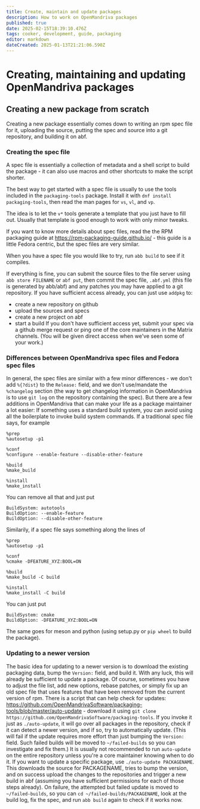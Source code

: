 ```yaml
---
title: Create, maintain and update packages
description: How to work on OpenMandriva packages
published: true
date: 2025-02-15T18:39:10.476Z
tags: cooker, development, guide, packaging
editor: markdown
dateCreated: 2025-01-13T21:21:06.590Z
---
```


# Creating, maintaining and updating OpenMandriva packages
## Creating a new package from scratch
Creating a new package essentially comes down to writing an rpm spec file for it, uploading the source, putting the spec and source into a git repository, and building it on abf.
### Creating the spec file
A spec file is essentially a collection of metadata and a shell script to build the package - it can also use macros and other shortcuts to make the script shorter.

The best way to get started with a spec file is usually to use the tools included in the `packaging-tools` package. Install it with `dnf install packaging-tools`, then read the man pages for `vs`, `vl`, and `vp`.

The idea is to let the `v*` tools generate a template that you just have to fill out. Usually that template is good enough to work with only minor tweaks.

If you want to know more details about spec files, read the the RPM packaging guide at https://rpm-packaging-guide.github.io/ - this guide is a little Fedora centric, but the spec files are very similar.

When you have a spec file you would like to try, run `abb build` to see if it compiles.

If everything is fine, you can submit the source files to the file server using `abb store FILENAME` or `abf put`, then commit the spec file, `.abf.yml` (this file is generated by abb/abf) and any patches you may have applied to a git repository.
If you have sufficient access already, you can just use `addpkg` to:
* create a new repository on github
* upload the sources and specs
* create a new project on abf
* start a build
If you don't have sufficient access yet, submit your spec via a github merge request or ping one of the core maintainers in the Matrix channels. (You will be given direct access when we've seen some of your work.)
### Differences between OpenMandriva spec files and Fedora spec files
In general, the spec files are similar with a few minor differences - we don't add `%{?dist}` to the `Release:` field, and we don't use/mandate the `%changelog` section (the way to get changelog information in OpenMandriva is to use `git log` on the repository containing the spec).
But there are a few additions in OpenMandriva that can make your life as a package maintainer a lot easier:
If something uses a standard build system, you can avoid using all the boilerplate to invoke build system commands. If a traditional spec file says, for example
```
%prep
%autosetup -p1

%conf
%configure --enable-feature --disable-other-feature

%build
%make_build

%install
%make_install
```
You can remove all that and just put
```
BuildSystem: autotools
BuildOption: --enable-feature
BuildOption: --disable-other-feature
```

Similarily, if a spec file says something along the lines of
```
%prep
%autosetup -p1

%conf
%cmake -DFEATURE_XYZ:BOOL=ON

%build
%make_build -C build

%install
%make_install -C build
```
You can just put
```
BuildSystem: cmake
BuildOption: -DFEATURE_XYZ:BOOL=ON
```

The same goes for meson and python (using setup.py or `pip wheel` to build the package).
### Updating to a newer version
The basic idea for updating to a newer version is to download the existing packaging data, bump the `Version:` field, and build it. With any luck, this will already be sufficient to update a package.
Of course, sometimes you have to adjust the file list, add new options, rebase patches, or simply fix up an old spec file that uses features that have been removed from the current version of rpm.
There is a script that can help check for updates: https://github.com/OpenMandrivaSoftware/packaging-tools/blob/master/auto-update - download it using `git clone https://github.com/OpenMandrivaSoftware/packaging-tools`.
If you invoke it just as `./auto-update`, it will go over all packages in the repository, check if it can detect a newer version, and if so, try to automatically update. (This will fail if the update requires more effort than just bumping the `Version:` field. Such failed builds will be moved to `~/failed-builds` so you can investigate and fix them.)
It is usually not recommended to run `auto-update` on the entire repository unless you're a core maintainer knowing when to do it.
If you want to update a specific package, use `./auto-update PACKAGENAME`. This downloads the source for PACKAGENAME, tries to bump the version, and on success upload the changes to the repositories and trigger a new build in abf (assuming you have sufficient permissions for each of those steps already). On failure, the attempted but failed update is moved to `~/failed-builds`, so you can `cd ~/failed-builds/PACKAGENAME`, look at the build log, fix the spec, and run `abb build` again to check if it works now.